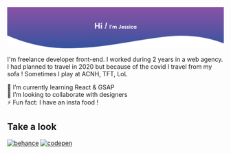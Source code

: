 <img src='https://github.com/JessicaThi/JessicaThi/blob/master/images/hi.svg' alt='hey'>

I'm freelance developer front-end. I worked during 2 years in a web agency.    
I had planned to travel in 2020 but because of the covid I travel from my sofa ! Sometimes I play at ACNH, TFT, LoL


🌱 I’m currently learning React & GSAP     
👯 I’m looking to collaborate with designers    
⚡ Fun fact: I have an insta food !    

## Take a look 

 [<img src='https://cdn.jsdelivr.net/npm/simple-icons@3.0.1/icons/behance.svg' alt='behance' height='25'>](https://www.behance.net/thielemans1ef3) [<img src='https://cdn.jsdelivr.net/npm/simple-icons@3.0.1/icons/codepen.svg' alt='codepen' height='25'>](https://codepen.io/jessicathi-the-encoder)      

<!--
**JessicaThi/JessicaThi** is a ✨ _special_ ✨ repository because its `README.md` (this file) appears on your GitHub profile.

Here are some ideas to get you started:

- 🔭 I’m currently working on ...
- 🌱 I’m currently learning ...
- 👯 I’m looking to collaborate on ...
- 🤔 I’m looking for help with ...
- 💬 Ask me about ...
- 📫 How to reach me: ...
- 😄 Pronouns: ...
- ⚡ Fun fact: ...
-->
